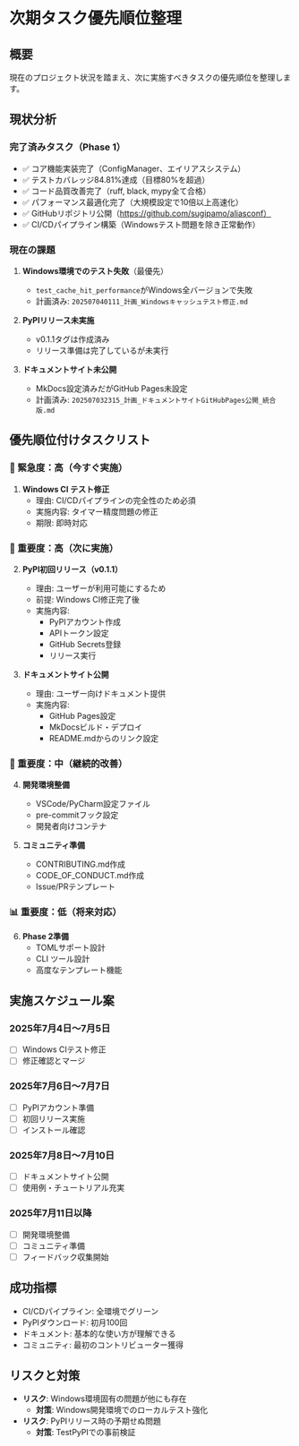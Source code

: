 # 次期タスク優先順位整理

## 概要
現在のプロジェクト状況を踏まえ、次に実施すべきタスクの優先順位を整理します。

## 現状分析

### 完了済みタスク（Phase 1）
- ✅ コア機能実装完了（ConfigManager、エイリアスシステム）
- ✅ テストカバレッジ84.81%達成（目標80%を超過）
- ✅ コード品質改善完了（ruff, black, mypy全て合格）
- ✅ パフォーマンス最適化完了（大規模設定で10倍以上高速化）
- ✅ GitHubリポジトリ公開（https://github.com/sugipamo/aliasconf）
- ✅ CI/CDパイプライン構築（Windowsテスト問題を除き正常動作）

### 現在の課題
1. **Windows環境でのテスト失敗**（最優先）
   - `test_cache_hit_performance`がWindows全バージョンで失敗
   - 計画済み: `202507040111_計画_Windowsキャッシュテスト修正.md`

2. **PyPIリリース未実施**
   - v0.1.1タグは作成済み
   - リリース準備は完了しているが未実行

3. **ドキュメントサイト未公開**
   - MkDocs設定済みだがGitHub Pages未設定
   - 計画済み: `202507032315_計画_ドキュメントサイトGitHubPages公開_統合版.md`

## 優先順位付けタスクリスト

### 🚨 緊急度：高（今すぐ実施）
1. **Windows CI テスト修正**
   - 理由: CI/CDパイプラインの完全性のため必須
   - 実施内容: タイマー精度問題の修正
   - 期限: 即時対応

### 📌 重要度：高（次に実施）
2. **PyPI初回リリース（v0.1.1）**
   - 理由: ユーザーが利用可能にするため
   - 前提: Windows CI修正完了後
   - 実施内容:
     - PyPIアカウント作成
     - APIトークン設定
     - GitHub Secrets登録
     - リリース実行

3. **ドキュメントサイト公開**
   - 理由: ユーザー向けドキュメント提供
   - 実施内容:
     - GitHub Pages設定
     - MkDocsビルド・デプロイ
     - README.mdからのリンク設定

### 🔧 重要度：中（継続的改善）
4. **開発環境整備**
   - VSCode/PyCharm設定ファイル
   - pre-commitフック設定
   - 開発者向けコンテナ

5. **コミュニティ準備**
   - CONTRIBUTING.md作成
   - CODE_OF_CONDUCT.md作成
   - Issue/PRテンプレート

### 📊 重要度：低（将来対応）
6. **Phase 2準備**
   - TOMLサポート設計
   - CLI ツール設計
   - 高度なテンプレート機能

## 実施スケジュール案

### 2025年7月4日〜7月5日
- [ ] Windows CIテスト修正
- [ ] 修正確認とマージ

### 2025年7月6日〜7月7日
- [ ] PyPIアカウント準備
- [ ] 初回リリース実施
- [ ] インストール確認

### 2025年7月8日〜7月10日
- [ ] ドキュメントサイト公開
- [ ] 使用例・チュートリアル充実

### 2025年7月11日以降
- [ ] 開発環境整備
- [ ] コミュニティ準備
- [ ] フィードバック収集開始

## 成功指標
- CI/CDパイプライン: 全環境でグリーン
- PyPIダウンロード: 初月100回
- ドキュメント: 基本的な使い方が理解できる
- コミュニティ: 最初のコントリビューター獲得

## リスクと対策
- **リスク**: Windows環境固有の問題が他にも存在
  - **対策**: Windows開発環境でのローカルテスト強化
- **リスク**: PyPIリリース時の予期せぬ問題
  - **対策**: TestPyPIでの事前検証